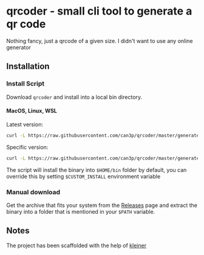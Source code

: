 # qrcoder - small cli tool to generate a qr code

Nothing fancy, just a qrcode of a given size. I didn't want to use any online generator

## Installation

### Install Script

Download `qrcoder` and install into a local bin directory.

#### MacOS, Linux, WSL

Latest version:

```bash
curl -L https://raw.githubusercontent.com/can3p/qrcoder/master/generated/install.sh | sh
```

Specific version:

```bash
curl -L https://raw.githubusercontent.com/can3p/qrcoder/master/generated/install.sh | sh -s 0.0.4
```

The script will install the binary into `$HOME/bin` folder by default, you can override this by setting
`$CUSTOM_INSTALL` environment variable

### Manual download

Get the archive that fits your system from the [Releases](https://github.com/can3p/qrcoder/releases) page and
extract the binary into a folder that is mentioned in your `$PATH` variable.

## Notes

The project has been scaffolded with the help of [kleiner](https://github.com/can3p/kleiner)
